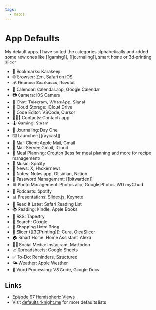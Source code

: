 ```yaml
---
tags:
  - macos
---
```

# App Defaults

My default apps. I have sorted the categories alphabetically and added some new ones like [[gaming]], [[journaling]], smart home or 3d-printing slicer

- 🔖 Bookmarks: Karakeep
- 🌐 Browser: Zen, Safari on iOS
- 💰 Finance: Sparkasse, Revolut
- 📆 Calendar: Calendar.app, Google Calendar
- 📷 Camera: iOS Camera
- 💬 Chat: Telegram, WhatsApp, Signal
- 📁 Cloud Storage: iCloud Drive
- 🧮 Code Editor: VSCode, Cursor
- 🙍🏻‍♂️ Contacts: Contacts.app
- 🕹️ Gaming: Steam
- 📔 Journaling: Day One
- ⌨️ Launcher: [[raycast]]
- 📨 Mail Client: Apple Mail, Gmail
- 📮 Mail Server: Gmail, iCloud
- 🍴 Meal Planning: [Crouton](https://crouton.app/) (less for meal planning and more for   recipe management)
- 🎵 Music: Spotify
- 📰 News: X, Hackernews
- 📝 Notes: Notes.app, Obsidian, Notion
- 🔐 Password Management: [[bitwarden]]
- 🟦 Photo Management: Photos.app, Google Photos, WD myCloud
- 🎤 Podcasts: Spotify
- 📊 Presentations: [Slides.js](https://slides.com/), Keynote
- 📑 Read It Later: Safari Reading List
- 📚 Reading: Kindle, Apple Books
- 📖 RSS: Tapestry
- 🔎 Search: Google
- 🛒 Shopping Lists: Bring
- 🍕 Slicer ([[3DPrinting]]): Cura, OrcaSlicer
- 🏠 Smart Home: Home Assistant, Alexa
- 🤦‍♂️ Social Media: Instagram, Mastodon
- 📈 Spreadsheets: Google Sheets
- ✅ To-Do: Reminders, Structured
- 🌤️ Weather: Apple Weather
- 📜 Word Processing: VS Code, Google Docs

## Links

- [Episode 97 Hemispheric Views](https://listen.hemisphericviews.com/097)
- Visit [defaults.rknight.me](https://defaults.rknight.me/) for more defaults lists
